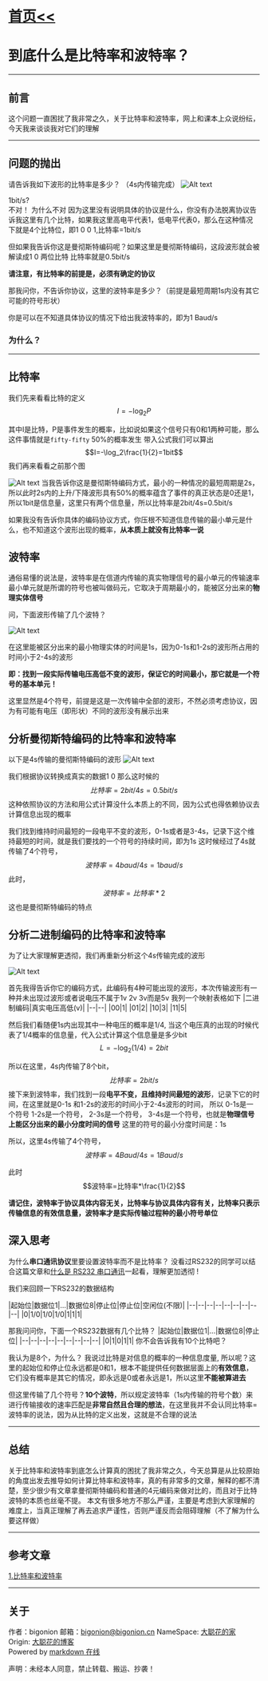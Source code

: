 # [首页<<](../../index.html)

<meta name="viewport" content="width=device-width, initial-scale=1.0">
<meta name="keywords" content="OpenAI,bigonion,Markdwon,Music" />
<meta name="author" content="bigonion,bigonion@bigonion.cn">
<meta name="description"
content="Bigonion的个人主页,博客,以及一些音乐推荐和创作,有趣的Chatgpt3 OpenAI免费模型和markdown在线渲染网页,每日热搜榜单,和一些有意思的JavaScript、Nodejs、C、golang项目。预计未来新增：同步听歌">
<script src="./js/index.js"></script>
<link rel="stylesheet" href="./css/index.css">

# 到底什么是比特率和波特率？

---

## 前言

这个问题一直困扰了我非常之久，关于比特率和波特率，网上和课本上众说纷纭，今天我来谈谈我对它们的理解

---

## 问题的抛出

请告诉我如下波形的比特率是多少？ （4s内传输完成）
![Alt text](src/%E6%B3%A2%E7%89%B9%E7%8E%872.png)



1bit/s?  
不对！
为什么不对
因为这里没有说明具体的协议是什么，你没有办法脱离协议告诉我这里有几个比特，如果我这里高电平代表1，低电平代表0，那么在这种情况下就是4个比特位，即1 0 0 1,比特率=1bit/s

但如果我告诉你这是曼彻斯特编码呢？如果这里是曼彻斯特编码，这段波形就会被解读成1 0 两位比特 比特率就是0.5bit/s

**请注意，有比特率的前提是，必须有确定的协议**

那我问你，不告诉你协议，这里的波特率是多少？（前提是最短周期1s内没有其它可能的符号形状）

你是可以在不知道具体协议的情况下给出我波特率的，即为1 Baud/s

### **为什么？**

---

## 比特率

我们先来看看比特的定义
$$I=-\log_2P$$

其中I是比特，P是事件发生的概率，比如说如果这个信号只有0和1两种可能，那么这件事情就是`fifty-fifty` 50%的概率发生
带入公式我们可以算出
$$I=-\log_2\frac{1}{2}=1bit$$
我们再来看看之前那个图

![Alt text](src/%E6%B3%A2%E7%89%B9%E7%8E%872.png)
当我告诉你这是曼彻斯特编码方式，最小的一种情况的最短周期是2s，所以此时2s内的上升/下降波形具有50%的概率蕴含了事件的真正状态是0还是1，所以1bit是信息量，这里只有两个信息量，所以比特率是2bit/4s=0.5bit/s

如果我没有告诉你具体的编码协议方式，你压根不知道信息传输的最小单元是什么，也不知道这个波形出现的概率，**从本质上就没有比特率一说**

## 波特率

通俗易懂的说法是，波特率是在信道内传输的真实物理信号的最小单元的传输速率
最小单元就是所谓的符号也被叫做码元，它取决于周期最小的，能被区分出来的**物理实体信号**

问，下面波形传输了几个波特？

![Alt text](src/%E6%B3%A2%E7%89%B9%E7%8E%87.png)

在这里能被区分出来的最小物理实体的时间是1s，因为0-1s和1-2s的波形所占用的时间小于2-4s的波形

**即：找到一段实际传输电压高低不变的波形，保证它的时间最小，那它就是一个符号的基本单元！**


这里显然是4个符号，前提是这是一次传输中全部的波形，不然必须考虑协议，因为有可能有电压（即形状）不同的波形没有展示出来

## 分析曼彻斯特编码的比特率和波特率

以下是4s传输的曼彻斯特编码的波形
![Alt text](src/%E6%B3%A2%E7%89%B9%E7%8E%872.png)

我们根据协议转换成真实的数据1 0 那么这时候的
$$比特率=2bit/4s=0.5bit/s$$
这种依照协议的方法和用公式计算没什么本质上的不同，因为公式也得依赖协议去计算信息出现的概率

我们找到维持时间最短的一段电平不变的波形，0-1s或者是3-4s，记录下这个维持最短的时间，就是我们要找的一个符号的持续时间，即为1s
这时候经过了4s就传输了4个符号，
$$波特率=4baud/4s=1baud/s$$
此时，
$$波特率=比特率*2$$
这也是曼彻斯特编码的特点


## 分析二进制编码的比特率和波特率

为了让大家理解更透彻，我们再重新分析这个4s传输完成的波形

![Alt text](src/%E6%B3%A2%E7%89%B9%E7%8E%87.png)

首先我得告诉你它的编码方式，此编码有4种可能出现的波形，本次传输波形有一种并未出现过波形或者说电压不属于1v 2v 3v而是5v
我列一个映射表格如下
|二进制编码|真实电压高低(v)|
|--|--|
|00|1|
|01|2|
|10|3|
|11|5|

然后我们看随便1s内出现其中一种电压的概率是1/4, 当这个电压真的出现的时候代表了1/4概率的信息量，代入公式计算这个信息量是多少bit
$$L=-\log_2 (1/4)=2bit$$

所以在这里，4s内传输了8个bit，
$$比特率=2bit/s$$
接下来到波特率，我们找到一段**电平不变，且维持时间最短的波形**，记录下它的时间，在这里就是0-1s 和1-2s的波形的时间小于2-4s波形的时间，
所以
0-1s是一个符号
1-2s是一个符号，
2-3s是一个符号，
3-4s是一个符号，也就是**物理信号上能区分出来的最小分度时间的信号**
这里的符号的最小分度时间是：1s

所以，这里4s传输了4个符号，
$$波特率=4Baud/4s=1Baud/s$$

此时
$$波特率=比特率*\frac{1}{2}$$



**请记住，波特率于协议具体内容无关，比特率与协议具体内容有关，比特率只表示传输信息的有效信息量，波特率才是实际传输过程种的最小符号单位**

## 深入思考

为什么**串口通讯协议**里要设置波特率而不是比特率？
没看过RS232的同学可以结合这篇文章和[什么是 RS232 串口通讯](%E4%BB%80%E4%B9%88%E6%98%AF%20RS232%20%E4%B8%B2%E5%8F%A3%E9%80%9A%E8%AE%AF.html)一起看，理解更加透彻 !

我们来回顾一下RS232的数据结构

|起始位|数据位1|...|数据位8|停止位|停止位|空闲位(不限)|
|--|--|--|--|--|--|--|--|--|
|0|1/0|1/0|1/0|1|1|1|

那我问问你，下面一个RS232数据有几个比特？
|起始位|数据位1|...|数据位8|停止位|
|--|--|--|--|--|--|--|--|--|
|0|1|0|1|1|
你不会告诉我有10个比特吧？

我认为是8个，为什么？
我说过比特是对信息的概率的一种信息度量, 所以呢？这里的起始位和停止位永远都是0和1，根本不能提供任何数据层面上的**有效信息**，它们没有概率是其它的情况，即永远是0或者永远是1，所以这里**不能被算进去**

但这里传输了几个符号？**10个波特**，所以规定波特率（1s内传输的符号个数）来进行传输接收的速率匹配是**非常自然且合理的想法**，在这里我并不会认同比特率=波特率的说法，因为从比特的定义出发，这就是不合理的说法


---

## 总结

关于比特率和波特率到底怎么计算真的困扰了我非常之久，今天总算是从比较原始的角度出发去推导如何计算比特率和波特率，真的有非常多的文章，解释的都不清楚，至少很少有文章拿曼彻斯特编码和普通的4元编码来做对比的，而且对于比特波特的本质也丝毫不提。
本文有很多地方不那么严谨，主要是考虑到大家理解的难度上，当真正理解了再去追求严谨性，否则严谨反而会阻碍理解（不了解为什么要这样做）

----






## 参考文章

[1.比特率和波特率](https://zhuanlan.zhihu.com/p/103511011)

---

## 关于

作者：bigonion
邮箱：bigonion@bigonion.cn
NameSpace: [大聪花的家](https://bigonion.cn)  
Origin: [大聪花的博客](https://bigonion.cn/blog)  
Powered by [markdown 在线](https://md.bigonion.cn)

声明：未经本人同意，禁止转载、搬运、抄袭！

<!-- 博客配置区 v0.1.0  -->

<div id ="timeBox"><div>
<!--  -->




<config class="blogConfig" style="display:none;">
{
    "isNew":false,
    "onTop":false,
    "display":true,
    "recommendation":"",
    "tags":{},
    "picURL":"",
    "time":"2023.5.21"
}
</config>
<description  style="display:none;">
/*
* @description 博客配置
* @Type.d.ts 
* 
  interface Tagtype {
  tagName: String;
  color: String;
}
* 
* @param isNew boolean
* @param display boolean
* @param onTop boolean
* @param recommendation String
* @param tags Tagtype
* @param pic String
* @param time String
*/
</description>

<!-- 博客配置区  -->
